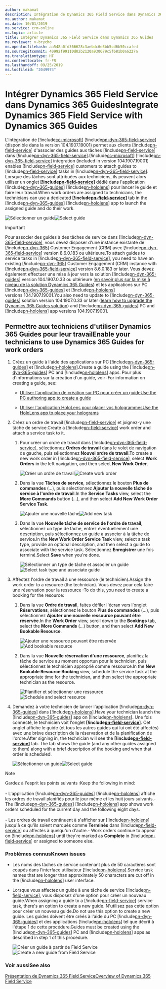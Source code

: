 ```yaml
---
author: makamat
description: Intégration de Dynamics 365 Field Service dans Dynamics 365 Guides pour que les techniciens sur le terrain puissent suivre un guide lorsqu'ils exécutent un ordre de travail
ms.author: makamat
ms.date: 10/01/2019
ms.service: crm-online
ms.topic: article
title: Intégrer Dynamics 365 Field Service dans Dynamics 365 Guides
ms.reviewer: v-brycho
ms.openlocfilehash: aa548a0fd366628c3aebdc6e3bb5cd6b50ccafed
ms.sourcegitcommit: 40992f99110d02b2120a930679c5f681b0a6227a
ms.translationtype: HT
ms.contentlocale: fr-FR
ms.lasthandoff: 09/25/2019
ms.locfileid: "2049974"
---
```

# <a name="integrate-dynamics-365-field-service-with-dynamics-365-guides"></a><span data-ttu-id="d8e26-103">Intégrer Dynamics 365 Field Service dans Dynamics 365 Guides</span><span class="sxs-lookup"><span data-stu-id="d8e26-103">Integrate Dynamics 365 Field Service with Dynamics 365 Guides</span></span>

<span data-ttu-id="d8e26-104">L'intégration de [!include[cc-microsoft](../includes/cc-microsoft.md)] [!include[pn-dyn-365-field-service](../includes/pn-dyn-365-field-service.md)] (disponible dans la version 104.1907.19001) permet aux clients [!include[pn-field-service](../includes/pn-field-service.md)] d'associer des guides aux tâches [!include[pn-field-service](../includes/pn-field-service.md)] dans [!include[pn-dyn-365-field-service](../includes/pn-dyn-365-field-service.md)].</span><span class="sxs-lookup"><span data-stu-id="d8e26-104">[!include[cc-microsoft](../includes/cc-microsoft.md)] [!include[pn-dyn-365-field-service](../includes/pn-dyn-365-field-service.md)] integration (included in version 104.1907.19001) enables [!include[pn-field-service](../includes/pn-field-service.md)] customers to attach guides to [!include[pn-field-service](../includes/pn-field-service.md)] tasks in [!include[pn-dyn-365-field-service](../includes/pn-dyn-365-field-service.md)].</span></span> <span data-ttu-id="d8e26-105">Lorsque des tâches sont attribuées aux techniciens, ils peuvent alors utiliser un onglet **[!include[pn-field-service](../includes/pn-field-service.md)]** dédié dans l'application [!include[pn-dyn-365-guides](../includes/pn-dyn-365-guides.md)] [!include[pn-hololens](../includes/pn-hololens.md)] pour lancer le guide et faire leur travail.</span><span class="sxs-lookup"><span data-stu-id="d8e26-105">When work orders are assigned to technicians, the technicians can use a dedicated **[!include[pn-field-service](../includes/pn-field-service.md)]** tab in the [!include[pn-dyn-365-guides](../includes/pn-dyn-365-guides.md)] [!include[pn-hololens](../includes/pn-hololens.md)] app to launch the assigned guide and do their work.</span></span>

<span data-ttu-id="d8e26-106">![Sélectionner un guide](media/select-guide.PNG "Sélectionner un guide")</span><span class="sxs-lookup"><span data-stu-id="d8e26-106">![Select guide](media/select-guide.PNG "Select guide")</span></span>   

> [!IMPORTANT]
> <span data-ttu-id="d8e26-107">Pour associer des guides à des tâches de service dans [!include[pn-dyn-365-field-service](../includes/pn-dyn-365-field-service.md)], vous devez disposer d'une instance existante de [!include[pn-dyn-365](../includes/pn-dyn-365.md)] Customer Engagement (CRM) avec [!include[pn-dyn-365-field-service](../includes/pn-dyn-365-field-service.md)] version 8.6.0.183 ou ultérieure.</span><span class="sxs-lookup"><span data-stu-id="d8e26-107">To attach guides to service tasks in [!include[pn-dyn-365-field-service](../includes/pn-dyn-365-field-service.md)], you need to have an existing [!include[pn-dyn-365](../includes/pn-dyn-365.md)] Customer Engagement (CRM) instance with [!include[pn-dyn-365-field-service](../includes/pn-dyn-365-field-service.md)] version 8.6.0.183 or later.</span></span> <span data-ttu-id="d8e26-108">Vous devez également effectuer une mise à jour vers la solution [!include[pn-dyn-365-guides](../includes/pn-dyn-365-guides.md)] version 104.1907.0.33 ou ultérieure ([en savoir plus sur la mise à niveau de la solution Dynamics 365 Guides](upgrade.md)) et les applications sur PC [!include[pn-dyn-365-guides](../includes/pn-dyn-365-guides.md)] et [!include[pn-hololens](../includes/pn-hololens.md)] versions 104.1907.19001.</span><span class="sxs-lookup"><span data-stu-id="d8e26-108">You also need to update to [!include[pn-dyn-365-guides](../includes/pn-dyn-365-guides.md)] solution version 104.1907.0.33 or later ([learn how to upgrade the Dynamics 365 Guides solution](upgrade.md)) and [!include[pn-dyn-365-guides](../includes/pn-dyn-365-guides.md)] PC and [!include[pn-hololens](../includes/pn-hololens.md)] app versions 104.1907.19001.</span></span>

## <a name="enable-your-technicians-to-use-dynamics-365-guides-for-work-orders"></a><span data-ttu-id="d8e26-109">Permettre aux techniciens d'utiliser Dynamics 365 Guides pour leur travail</span><span class="sxs-lookup"><span data-stu-id="d8e26-109">Enable your technicians to use Dynamics 365 Guides for work orders</span></span>

1. <span data-ttu-id="d8e26-110">Créez un guide à l'aide des applications sur PC [!include[pn-dyn-365-guides](../includes/pn-dyn-365-guides.md)] et [!include[pn-hololens](../includes/pn-hololens.md)].</span><span class="sxs-lookup"><span data-stu-id="d8e26-110">Create a guide using the [!include[pn-dyn-365-guides](../includes/pn-dyn-365-guides.md)] PC and [!include[pn-hololens](../includes/pn-hololens.md)] apps.</span></span> <span data-ttu-id="d8e26-111">Pour plus d'informations sur la création d'un guide, voir :</span><span class="sxs-lookup"><span data-stu-id="d8e26-111">For information on creating a guide, see:</span></span>
  
   - [<span data-ttu-id="d8e26-112">Utiliser l'application de création sur PC pour créer un guide</span><span class="sxs-lookup"><span data-stu-id="d8e26-112">Use the PC authoring app to create a guide</span></span>](pc-authoring.md)
   
   - [<span data-ttu-id="d8e26-113">Utiliser l'application HoloLens pour placer vos hologrammes</span><span class="sxs-lookup"><span data-stu-id="d8e26-113">Use the HoloLens app to place your holograms</span></span>](hololens-authoring.md)
   
2. <span data-ttu-id="d8e26-114">Créez un ordre de travail [!include[pn-field-service](../includes/pn-field-service.md)] et joignez-y une tâche de service.</span><span class="sxs-lookup"><span data-stu-id="d8e26-114">Create a [!include[pn-field-service](../includes/pn-field-service.md)] work order and attach a service task to it.</span></span> 

   1. <span data-ttu-id="d8e26-115">Pour créer un ordre de travail dans [!include[pn-dyn-365-field-service](../includes/pn-dyn-365-field-service.md)], sélectionnez **Ordres de travail** dans le volet de navigation de gauche, puis sélectionnez **Nouvel ordre de travail**.</span><span class="sxs-lookup"><span data-stu-id="d8e26-115">To create a new work order in [!include[pn-dyn-365-field-service](../includes/pn-dyn-365-field-service.md)], select **Work Orders** in the left navigation, and then select **New Work Order**.</span></span>
   
      <span data-ttu-id="d8e26-116">![Créer un ordre de travail](media/create-work-order.PNG "Créer un ordre de travail")</span><span class="sxs-lookup"><span data-stu-id="d8e26-116">![Create work order](media/create-work-order.PNG "Create work order")</span></span>  
      
   2. <span data-ttu-id="d8e26-117">Dans la vue **Tâches de service**, sélectionnez le bouton **Plus de commandes** (...), puis sélectionnez **Ajouter la nouvelle tâche de service à l'ordre de travail**.</span><span class="sxs-lookup"><span data-stu-id="d8e26-117">In the **Service Tasks** view, select the **More Commands** button (...), and then select **Add New Work Order Service Task**.</span></span>
   
      <span data-ttu-id="d8e26-118">![Ajouter une nouvelle tâche](media/add-new-task.PNG "Ajouter une nouvelle tâche")</span><span class="sxs-lookup"><span data-stu-id="d8e26-118">![Add new task](media/add-new-task.PNG "Add new task")</span></span>   
      
   3. <span data-ttu-id="d8e26-119">Dans la vue **Nouvelle tâche de service de l'ordre de travail**, sélectionnez un type de tâche, entrez éventuellement une description, puis sélectionnez un guide à associer à la tâche de service.</span><span class="sxs-lookup"><span data-stu-id="d8e26-119">In the **New Work Order Service Task** view, select a task type, provide an optional description, and then select a guide to associate with the service task.</span></span> <span data-ttu-id="d8e26-120">Sélectionnez **Enregistrer** une fois terminé.</span><span class="sxs-lookup"><span data-stu-id="d8e26-120">Select **Save** when you're done.</span></span>
   
      <span data-ttu-id="d8e26-121">![Sélectionner un type de tâche et associer un guide](media/new-work-order-options.PNG "Sélectionner un type de tâche et associer un guide")</span><span class="sxs-lookup"><span data-stu-id="d8e26-121">![Select task type and associate guide](media/new-work-order-options.PNG "Select task type and associate guide")</span></span>   
      
3. <span data-ttu-id="d8e26-122">Affectez l'ordre de travail à une ressource (le technicien).</span><span class="sxs-lookup"><span data-stu-id="d8e26-122">Assign the work order to a resource (the technician).</span></span> <span data-ttu-id="d8e26-123">Vous devez pour cela faire une réservation pour la ressource :</span><span class="sxs-lookup"><span data-stu-id="d8e26-123">To do this, you need to create a booking for the resource:</span></span>

   1. <span data-ttu-id="d8e26-124">Dans la vue **Ordre de travail**, faites défiler l'écran vers l'onglet **Réservations**, sélectionnez le bouton **Plus de commandes** (...), puis sélectionnez **Ajouter une nouvelle ressource pouvant être réservée**.</span><span class="sxs-lookup"><span data-stu-id="d8e26-124">In the **Work Order** view, scroll down to the **Bookings** tab, select the **More Commands** (...) button, and then select **Add New Bookable Resource**.</span></span>
   
      <span data-ttu-id="d8e26-125">![Ajouter une ressource pouvant être réservée](media/add-bookable-resource.PNG "Ajouter une ressource pouvant être réservée")</span><span class="sxs-lookup"><span data-stu-id="d8e26-125">![Add bookable resource](media/add-bookable-resource.PNG "Add bookable resource")</span></span>   
      
   2. <span data-ttu-id="d8e26-126">Dans la vue **Nouvelle réservation d'une ressource**, planifiez la tâche de service au moment opportun pour le technicien, puis sélectionnez le technicien approprié comme ressource.</span><span class="sxs-lookup"><span data-stu-id="d8e26-126">In the **New Bookable Resource Booking** view, schedule the service task at the appropriate time for the technician, and then select the appropriate technician as the resource.</span></span>
   
      <span data-ttu-id="d8e26-127">![Planifier et sélectionner une ressource](media/schedule-select-resource.PNG "Planifier et sélectionner une ressource")</span><span class="sxs-lookup"><span data-stu-id="d8e26-127">![Schedule and select resource](media/schedule-select-resource.PNG "Schedule and select resource")</span></span>   
      
4. <span data-ttu-id="d8e26-128">Demandez à votre technicien de lancer l'application [!include[pn-dyn-365-guides](../includes/pn-dyn-365-guides.md)] dans [!include[pn-hololens](../includes/pn-hololens.md)].</span><span class="sxs-lookup"><span data-stu-id="d8e26-128">Have your technician launch the [!include[pn-dyn-365-guides](../includes/pn-dyn-365-guides.md)] app on [!include[pn-hololens](../includes/pn-hololens.md)].</span></span> <span data-ttu-id="d8e26-129">Une fois connecté, le technicien voit l'onglet **[!include[pn-field-service](../includes/pn-field-service.md)]**. Cet onglet affiche le guide (et tous les autres guides qui lui ont été affectés) avec une brève description de la réservation et de la planification de l'ordre.</span><span class="sxs-lookup"><span data-stu-id="d8e26-129">After signing in, the technician will see the **[!include[pn-field-service](../includes/pn-field-service.md)]** tab. The tab shows the guide (and any other guides assigned to them) along with a brief description of the booking and when that order is scheduled.</span></span>

    <span data-ttu-id="d8e26-130">![Sélectionner un guide](media/select-guide-3.PNG "Sélectionner un guide")</span><span class="sxs-lookup"><span data-stu-id="d8e26-130">![Select guide](media/select-guide-3.PNG "Select guide")</span></span>   
    
    
> [!NOTE]
> <span data-ttu-id="d8e26-131">Gardez à l'esprit les points suivants :</span><span class="sxs-lookup"><span data-stu-id="d8e26-131">Keep the following in mind:</span></span><br><br><span data-ttu-id="d8e26-132">- L'application [!include[pn-dyn-365-guides](../includes/pn-dyn-365-guides.md)] [!include[pn-hololens](../includes/pn-hololens.md)] affiche les ordres de travail planifiés pour le jour même et les huit jours suivants.</span><span class="sxs-lookup"><span data-stu-id="d8e26-132">- The [!include[pn-dyn-365-guides](../includes/pn-dyn-365-guides.md)] [!include[pn-hololens](../includes/pn-hololens.md)] app shows work orders scheduled for the current day and the following eight days.</span></span><br><br><span data-ttu-id="d8e26-133">- Les ordres de travail continuent à s'afficher sur [!include[pn-hololens](../includes/pn-hololens.md)] jusqu'à ce qu'ils soient marqués comme **Terminés** dans [!include[pn-field-service](../includes/pn-field-service.md)] ou affectés à quelqu'un d'autre.</span><span class="sxs-lookup"><span data-stu-id="d8e26-133">- Work orders continue to appear on [!include[pn-hololens](../includes/pn-hololens.md)] until they're marked as **Complete** in [!include[pn-field-service](../includes/pn-field-service.md)] or assigned to someone else.</span></span>

### <a name="known-issues"></a><span data-ttu-id="d8e26-134">Problèmes connus</span><span class="sxs-lookup"><span data-stu-id="d8e26-134">Known issues</span></span>

- <span data-ttu-id="d8e26-135">Les noms des tâches de service contenant plus de 50 caractères sont coupés dans l'interface utilisateur [!include[pn-hololens](../includes/pn-hololens.md)].</span><span class="sxs-lookup"><span data-stu-id="d8e26-135">Service task names that are longer than approximately 50 characters are cut off in the [!include[pn-hololens](../includes/pn-hololens.md)] user interface.</span></span>

- <span data-ttu-id="d8e26-136">Lorsque vous affectez un guide à une tâche de service [!include[pn-field-service](../includes/pn-field-service.md)], vous disposez d'une option pour créer un nouveau guide.</span><span class="sxs-lookup"><span data-stu-id="d8e26-136">When assigning a guide to a [!include[pn-field-service](../includes/pn-field-service.md)] service task, there's an option to create a new guide.</span></span> <span data-ttu-id="d8e26-137">N'utilisez pas cette option pour créer un nouveau guide.</span><span class="sxs-lookup"><span data-stu-id="d8e26-137">Do not use this option to create a new guide.</span></span> <span data-ttu-id="d8e26-138">Les guides doivent être créés à l'aide du PC [!include[pn-dyn-365-guides](../includes/pn-dyn-365-guides.md)] et des applications [!include[pn-hololens](../includes/pn-hololens.md)] tel que décrit à l'étape 1 de cette procédure.</span><span class="sxs-lookup"><span data-stu-id="d8e26-138">Guides must be created using the [!include[pn-dyn-365-guides](../includes/pn-dyn-365-guides.md)] PC and [!include[pn-hololens](../includes/pn-hololens.md)] apps as described in step 1 of this procedure.</span></span>
   
   <span data-ttu-id="d8e26-139">![Créer un guide à partir de Field Service](media/create-new-guide-from-field-service.PNG "Créer un guide à partir de Field Service")</span><span class="sxs-lookup"><span data-stu-id="d8e26-139">![Create a new guide from Field Service](media/create-new-guide-from-field-service.PNG "Create a new guide from Field Service")</span></span>   

### <a name="see-also"></a><span data-ttu-id="d8e26-140">Voir aussi</span><span class="sxs-lookup"><span data-stu-id="d8e26-140">See also</span></span>

[<span data-ttu-id="d8e26-141">Présentation de Dynamics 365 Field Service</span><span class="sxs-lookup"><span data-stu-id="d8e26-141">Overview of Dynamics 365 Field Service</span></span>](https://docs.microsoft.com/dynamics365/customer-engagement/field-service/overview)
      
      
   
